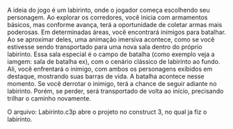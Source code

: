 A ideia do jogo é um labirinto, onde o jogador começa escolhendo seu personagem. Ao explorar os corredores, você inicia com armamentos básicos, mas conforme avança, 
terá a oportunidade de coletar armas mais poderosas. 
Em determinadas áreas, você encontrará inimigos para batalhar. Ao se aproximar deles, uma animação imersiva acontece, 
como se você estivesse sendo transportado para uma nova sala dentro do próprio labirinto. Essa sala especial é o campo de batalha (como exemplo veja a iamgem: sala de batalha ex), com o cenário clássico de labirinto ao fundo. Ali, 
você enfrentará o inimigo, com ambos os personagens exibidos em destaque, mostrando suas barras de vida. A batalha acontece nesse momento.
Se você derrotar o inimigo, terá a chance de seguir adiante no labirinto. Porém, se perder, será transportado de volta ao início, 
precisando trilhar o caminho novamente.

O arquivo: Labirinto.c3p abre o projeto no construct 3, no qual ja fiz o labirinto.
